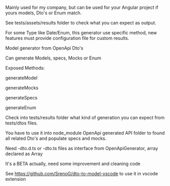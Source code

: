 Mainly used for my company, but can be used for your Angular project if yours models, Dto's or Enum match.

See tests/assets/results folder to check what you can expect as output.

For some Type like Date/Enum, this generator use specific method, new features must provide configuration file for custom results.

Model generator from OpenApi Dto's

Can generate Models, specs, Mocks or Enum

Exposed Methods:

generateModel

generateMocks

generateSpecs

generateEnum

Check into tests/results folder what kind of generation you can expect from tests/dtos files.

You have to use it into node_module OpenApi generated API folder to found all related Dto's and populate specs and mocks.

Need -dto.d.ts or -dto.ts files as interface from OpenApiGenerator, array declared as Array<T>

It's a BETA actually, need some improvement and cleaning code

See https://github.com/SrenoG/dto-to-model-vscode to use it in vscode extension

